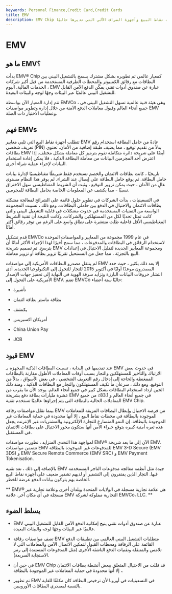 ```yaml
---
keywords: Personal Finance,Credit Card,Credit Cards
title: EMV
description: EMV Chip هو معيار عالمي يتعلق ببطاقات الدوائر المتكاملة ومحطات نقاط البيع وأجهزة الصراف الآلي التي تديرها حاليًا EMVCo.
---
```


# EMV
## ما هو EMV؟

بدأت EMV® Chip كمعيار عالمي تم تطويره بشكل مشترك يسمح بالتشغيل البيني بين البطاقات مع رقائق الكمبيوتر والمحطات الطرفية المستخدمة من قبل أكبر شركات الخدمات المالية. اليوم ، EMV عبارة عن صندوق أدوات تقني يمكّن الدفع الآمن القابل للتشغيل البيني عالميًا عبر البيئات وجهًا لوجه والبيئات البعيدة.

تتم إدارة المعيار الآن بواسطة EMVCo ، وهي هيئة فنية عالمية تسهل التشغيل البيني في جميع أنحاء العالم وقبول معاملات الدفع الآمنة من خلال إدارة وتطوير مواصفات EMV وعمليات الاختبار ذات الصلة.

## فهم EMVs

تتطلب أجهزة نقاط البيع التي تلبي معايير EMV عادةً من حامل البطاقة استخدام [رقم](/personal-identification-number) تعريف شخصي (PIN) بدلاً من تقديم توقيع ، مما يضيف طبقة إضافية من الأمان. تحتوي بطاقات EMV أيضًا على شريحة دائرة متكاملة تقوم بترميز كل معاملة بشكل مختلف. إذا اعترض أحد المجرمين البيانات من معاملة البطاقة الذكية ، فلا يمكن إعادة استخدام البيانات لإجراء عملية شراء أخرى.

تاريخيًا ، كانت بطاقات الائتمان والخصم تستخدم فقط شريطًا مغناطيسيًا لإدارة بيانات حامل البطاقة. ثم يوقع حامل البطاقة على إيصال عند الشراء. لم يوفر هذا النظام مستوى عالٍ من الأمان ، حيث يمكن تزوير التوقيع ، وثبت أن الشريط المغناطيسي سهل الاختراق نسبيًا - مما يكشف عن المعلومات الخاصة بحامل البطاقة للمجرمين.

في التسعينيات ، بدأت الشركات في تطوير حلول قائمة على الشرائح لمعالجة مشكلة بطاقات الائتمان والاحتيال في الدفع بين حاملي البطاقات. ومع ذلك ، تسببت المجموعة الواسعة من التقنيات المستخدمة في حدوث مشكلات في قابلية التشغيل البيني والتي كانت تمثل تحديًا لكل من المستهلكين والشركات. وكانت النتيجة أن تقنية الشريط المغناطيسي الأقل فاعلية ظلت منتشرة على نطاق واسع على الرغم من توفر رقائق أكثر أمانًا.

قدم تشكيل EMVCo في عام 1999 مجموعة من المعايير والمواصفات الموحدة لاستخدام الرقائق في البطاقات والمدفوعات ، مما سمح أخيرًا لهذا الإجراء الأكثر أمانًا أن يترسخ. تم تصميم شريحة EMV ومجموعة المعايير الجديدة لتقليل الاحتيال في إعدادات البيع بالتجزئة ، مما جعل من المستحيل تقريبًا تزوير بطاقة أو تزوير معاملة.

لم ينتقل مصدرو البطاقات الأمريكية إلى مواصفات EMV إلا بعد ذلك بكثير ، حيث حدد المصدرون موعدًا أوليًا في أكتوبر 2015 للتجار للتحول إلى التكنولوجيا الجديدة. أدى انتشار خروقات البيانات البارزة وتزايد سرقة الهوية في النهاية إلى تحفيز جهات الإصدار الأمريكية على التحول إلى EMV. تضم EMVCo حاليًا ستة أعضاء:

- تأشيرة

- بطاقة ماستر بطاقة ائتمان

- يكتشف

- أمريكان اكسبريس

- China Union Pay

- JCB

## قيود EMV

عند تقديمها في البداية ، تسببت البطاقات الذكية المجهزة بـ EMV في حدوث بعض الارتباك والتأخير للمستهلكين والتجار بسبب أوقات المعاملات الأطول مقارنة بالبطاقات الممغنطة والحاجة إلى إدخال رقم التعريف الشخصي ، في بعض الأسواق ، بدلاً من التوقيع. ومع ذلك ، سرعان ما تكيف المستهلكون والتجار مع البطاقات الذكية ، ومنذ ذلك الحين ازداد استخدام البطاقات بشكل كبير في جميع أنحاء العالم. يوجد الآن ما يقرب من عشرة مليارات بطاقة دفع بشريحة EMV في جميع أنحاء العالم و 83.1٪ من جميع المعاملات الحالية بالبطاقة التي يتم إجراؤها عالميًا تستخدم تقنية EMV Chip.

بينما تقلل مواصفات رقاقة EMV من فرصة الاحتيال وإبطال البطاقات المزيفة للمعاملات الموجودة بالبطاقة في محطات نقاط البيع ، إلا أنها محدودة في حماية المعاملات غير الموجودة بالبطاقة. إن النمو المتسارع للتجارة الإلكترونية والمشتريات عبر الإنترنت يجعل هذه ثغرة أمنية كبيرة يتوقع خبراء الأمن أنها ستكون محور الاحتيال على بطاقات الائتمان في المستقبل.

لمواجهة هذا التحدي المتزايد ، تطورت مواصفات EMV® الآن إلى ما بعد شريحة EMV. تتضمن مواصفات EMV للمدفوعات غير الموجودة بالبطاقة EMV 3-D Secure (EMV 3DS) و EMV Secure Remote Commerce (EMV SRC) و EMV Payment Tokenisation.

بالإضافة إلى ذلك ، تعد تقنية EMV جيدة مثل أنظمة معالجة مدفوعات التاجر المستخدمة فيها. التجار الذين يفتقرون إلى التشفير أو لديهم تشفير ضعيف على أجهزة نقاط البيع الخاصة بهم يتركون بيانات الدفع عرضة للخطر.

** EMV® هي علامة تجارية مسجلة في الولايات المتحدة وبلدان أخرى وعلامة تجارية غير مسجلة في أي مكان آخر. علامة EMV التجارية مملوكة لشركة EMVCo، LLC. **

## يسلط الضوء

- EMV عبارة عن صندوق أدوات تقني يتيح إمكانية الدفع الآمن القابل للتشغيل البيني عالميًا عبر البيئات وجهًا لوجه والبيئات البعيدة.

- تصف مواصفات رقاقة EMV متطلبات التشغيل البيني العالمي بين تطبيقات الدفع القائمة على الرقاقة ومحطات القبول لتمكين الاتصال الآمن والمعاملات التي لا تلامس والمتنقلة وتقنيات الدفع الناشئة الأخرى (مثل المدفوعات المستندة إلى رمز الاستجابة السريعة).

- في حين أن EMV Chip قد قللت من الاحتيال المتعلق ببعض أنشطة بطاقات الائتمان ، إلا أنها محدودة في حماية المعاملات غير الموجودة بالبطاقة.

- تم تطوير EMV في التسعينيات في أوروبا لأن ترخيص البطاقة كان مكلفًا للغاية بالنسبة لمصدري البطاقات الأوروبيين.

